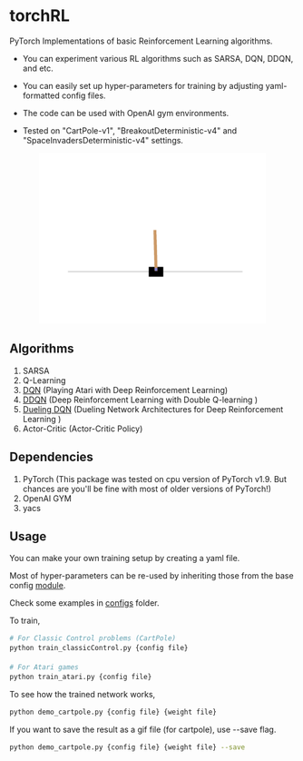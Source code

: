 # torchRL

PyTorch Implementations of basic Reinforcement Learning algorithms.

* You can experiment various RL algorithms such as SARSA, DQN, DDQN, and etc.

* You can easily set up hyper-parameters for training by adjusting yaml-formatted config files.

* The code can be used with OpenAI gym environments.

* Tested on "CartPole-v1", "BreakoutDeterministic-v4" and "SpaceInvadersDeterministic-v4" settings.

<p align="center"><img src="./anim/cartpole_result.gif" width="400" height="300"/>

## Algorithms
1. SARSA
4. Q-Learning
5. [DQN](https://arxiv.org/abs/1312.5602) (Playing Atari with Deep Reinforcement Learning)
6. [DDQN](https://arxiv.org/abs/1509.06461) (Deep Reinforcement Learning with Double Q-learning
)
7. [Dueling DQN](https://arxiv.org/abs/1511.06581) (Dueling Network Architectures for Deep Reinforcement Learning
)
8. Actor-Critic (Actor-Critic Policy)

## Dependencies
1. PyTorch (This package was tested on cpu version of PyTorch v1.9. But chances are you'll be fine with most of older versions of PyTorch!)
2. OpenAI GYM
3. yacs

## Usage
You can make your own training setup by creating a yaml file.

Most of hyper-parameters can be re-used by inheriting those from the base config [module](torchRL/configs/cartpole_defaults.py).

Check some examples in [configs](configs) folder.

To train, 
```bash
# For Classic Control problems (CartPole)
python train_classicControl.py {config file}

# For Atari games
python train_atari.py {config file}
```

To see how the trained network works, 
```bash
python demo_cartpole.py {config file} {weight file}
```

If you want to save the result as a gif file (for cartpole), use --save flag.
```bash
python demo_cartpole.py {config file} {weight file} --save
```